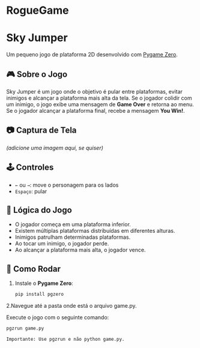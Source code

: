 # RogueGame
# Sky Jumper

Um pequeno jogo de plataforma 2D desenvolvido com [Pygame Zero](https://pygame-zero.readthedocs.io/en/stable/).

## 🎮 Sobre o Jogo

Sky Jumper é um jogo onde o objetivo é pular entre plataformas, evitar inimigos e alcançar a plataforma mais alta da tela. Se o jogador colidir com um inimigo, o jogo exibe uma mensagem de **Game Over** e retorna ao menu. Se o jogador alcançar a plataforma final, recebe a mensagem **You Win!**.

## 📷 Captura de Tela

*(adicione uma imagem aqui, se quiser)*

## 🕹️ Controles

- `←` ou `→`: move o personagem para os lados
- `Espaço`: pular

## 🧠 Lógica do Jogo

- O jogador começa em uma plataforma inferior.
- Existem múltiplas plataformas distribuídas em diferentes alturas.
- Inimigos patrulham determinadas plataformas.
- Ao tocar um inimigo, o jogador perde.
- Ao alcançar a plataforma mais alta, o jogador vence.

## 🚀 Como Rodar

1. Instale o **Pygame Zero**:
   ```bash
   pip install pgzero
   
2.Navegue até a pasta onde está o arquivo game.py.

Execute o jogo com o seguinte comando:

 ```bash
pgzrun game.py

Importante: Use pgzrun e não python game.py.
